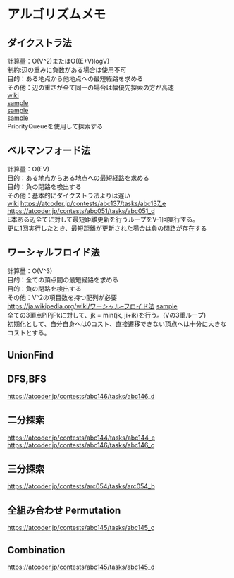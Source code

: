 # アルゴリズムメモ

## ダイクストラ法
計算量：O(V^2)またはO((E+V)logV)  
制約:辺の重みに負数がある場合は使用不可  
目的：ある地点から他地点への最短経路を求める  
その他：辺の重さが全て同一の場合は幅優先探索の方が高速  
[wiki](https://ja.wikipedia.org/wiki/ダイクストラ法)  
[sample](..\src\util\Dijkstra.kt)  
[sample](..\src\past\other\internal\ex\marshmallow5.kt)  
[sample](https://beta.atcoder.jp/contests/soundhound2018-summer-qual)  
PriorityQueueを使用して探索する

## ベルマンフォード法
計算量：O(EV)  
目的：ある地点からある地点への最短経路を求める  
目的：負の閉路を検出する  
その他：基本的にダイクストラ法よりは遅い  
[wiki](https://ja.wikipedia.org/wiki/ベルマン–フォード法)
https://atcoder.jp/contests/abc137/tasks/abc137_e  
https://atcoder.jp/contests/abc051/tasks/abc051_d  
E本ある辺全てに対して最短距離更新を行うループをV-1回実行する。  
更に1回実行したとき、最短距離が更新された場合は負の閉路が存在する

## ワーシャルフロイド法
計算量：O(V^3)  
目的：全ての頂点間の最短経路を求める  
目的：負の閉路を検出する  
その他：V^2の項目数を持つ配列が必要  
https://ja.wikipedia.org/wiki/ワーシャル–フロイド法
[sample](..\src\participated\abc143\E.kt)  
全ての3頂点PiPjPkに対して、jk = min(jk, ji+ik)を行う。(Vの3重ループ)  
初期化として、自分自身へは0コスト、直接遷移できない頂点へは十分に大きなコストとする。

## UnionFind

## DFS,BFS
https://atcoder.jp/contests/abc146/tasks/abc146_d

## 二分探索
https://atcoder.jp/contests/abc144/tasks/abc144_e
https://atcoder.jp/contests/abc146/tasks/abc146_c

## 三分探索
https://atcoder.jp/contests/arc054/tasks/arc054_b

## 全組み合わせ Permutation
https://atcoder.jp/contests/abc145/tasks/abc145_c

## Combination
https://atcoder.jp/contests/abc145/tasks/abc145_d
